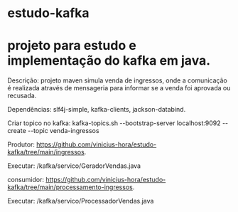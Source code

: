# estudo-kafka
# projeto para estudo e implementação do kafka em java.

Descrição: projeto maven simula venda de ingressos, onde a comunicação é realizada através de mensageria para informar se a venda foi aprovada ou recusada.

Dependências: slf4j-simple, kafka-clients, jackson-databind.

Criar topico no kafka: kafka-topics.sh --bootstrap-server localhost:9092 --create --topic venda-ingressos

Produtor: 
https://github.com/vinicius-hora/estudo-kafka/tree/main/ingressos.

Executar: /kafka/servico/GeradorVendas.java

consumidor: https://github.com/vinicius-hora/estudo-kafka/tree/main/processamento-ingressos.

Executar: /kafka/servico/ProcessadorVendas.java

